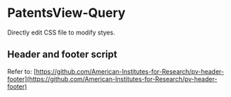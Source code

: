 # PatentsView-Query

Directly edit CSS file to modify styes.

## Header and footer script

Refer to: [https://github.com/American-Institutes-for-Research/pv-header-footer](https://github.com/American-Institutes-for-Research/pv-header-footer)
